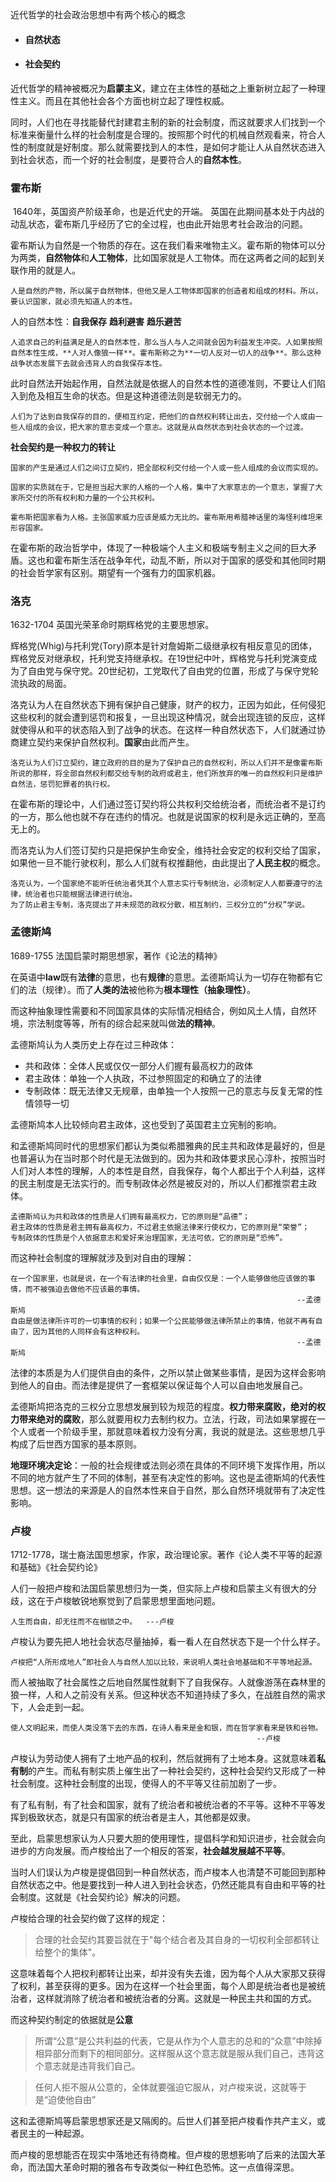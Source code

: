 近代哲学的社会政治思想中有两个核心的概念

- #### 自然状态

- #### 社会契约

​        近代哲学的精神被概况为**启蒙主义**，建立在主体性的基础之上重新树立起了一种理性主义。而且在其他社会各个方面也树立起了理性权威。

​        同时，人们也在寻找能替代封建君主制的新的社会制度，而这就要求人们找到一个标准来衡量什么样的社会制度是合理的。按照那个时代的机械自然观看来，符合人性的制度就是好制度。那么就需要找到人的本性，是如何才能让人从自然状态进入到社会状态，而一个好的社会制度，是要符合人的**自然本性**。



### 霍布斯

​       1640年，英国资产阶级革命，也是近代史的开端。 英国在此期间基本处于内战的动乱状态，霍布斯几乎经历了它的全过程，也由此开始思考社会政治的问题。

 霍布斯认为自然是一个物质的存在。这在我们看来唯物主义。霍布斯的物体可以分为两类，**自然物体**和**人工物体**，比如国家就是人工物体。而在这两者之间的起到关联作用的就是人。

```
人是自然的产物，所以属于自然物体，但他又是人工物体即国家的创造者和组成的材料。所以，要认识国家，就必须先知道人的本性。
```

人的自然本性：**自我保存**  **趋利避害**  **趋乐避苦**

 	人追求自己的利益满足是人的自然本性，那么当人与人之间就会因为利益发生冲突。人如果按照自然本性生成，**人对人像狼一样**。霍布斯称之为**一切人反对一切人的战争**。那么这种战争状态发展下去就会违背人的自我保存本性。

​	    此时自然法开始起作用，自然法就是依据人的自然本性的道德准则，不要让人们陷入到危及相互生命的状态。但是这种道德法则是软弱无力的。

```
人们为了达到自我保存的目的，便相互约定，把他们的自然权利转让出去，交付给一个人或由一些人组成的会议，把大家的意志变成一个意志。这就是从自然状态到社会状态的一个过渡。
```

**社会契约是一种权力的转让**

```
国家的产生是通过人们之间订立契约，把全部权利交付给一个人或一些人组成的会议而实现的。

国家的实质就在于，它是担当起大家的人格的一个人格，集中了大家意志的一个意志，掌握了大家所交付的所有权利和力量的一个公共权利。

霍布斯把国家看为人格。主张国家威力应该是威力无比的。霍布斯用希腊神话里的海怪利维坦来形容国家。
```

在霍布斯的政治哲学中，体现了一种极端个人主义和极端专制主义之间的巨大矛盾。这也和霍布斯生活在战争年代，动乱不断，所以对于国家的感受和其他同时期的社会哲学家有区别。期望有一个强有力的国家机器。



###  洛克

1632-1704 英国光荣革命时期辉格党的主要思想家。

​	辉格党(Whig)与托利党(Tory)原本是针对詹姆斯二级继承权有相反意见的团体，辉格党反对继承权，托利党支持继承权。在19世纪中叶，辉格党与托利党演变成为了自由党与保守党。20世纪初，工党取代了自由党的位置，形成了与保守党轮流执政的局面。

​		洛克认为人在自然状态下拥有保护自己健康，财产的权力，正因为如此，任何侵犯这些权利的就会遭到惩罚和报复，一旦出现这种情况，就会出现连锁的反应，这样就使得从和平的状态陷入到了战争的状态。在这样一种自然状态下，人们就通过协商建立契约来保护自然权利。**国家**由此而产生。

```
洛克认为人们订立契约，建立政府的目的是为了保护自己的自然权利，所以人们并不是像霍布斯所说的那样，将全部自然权利都交给专制的政府或君主，他们所放弃的唯一的自然权利只是维护自然法，惩罚犯罪者的执行权。
```

在霍布斯的理论中，人们通过签订契约将公共权利交给统治者，而统治者不是订约的一方，那么他也就不存在违约的情况。也就是说国家的权利是永远正确的，至高无上的。

而洛克认为人们签订契约只是把保护生命安全，维持社会安定的权利交给了国家，如果他一旦不能行驶权利，那么人们就有权推翻他，由此提出了**人民主权**的概念。

```
洛克认为，一个国家绝不能听任统治者凭其个人意志实行专制统治，必须制定人人都要遵守的法律，统治者也只能根据法律进行统治。 
为了防止君主专制，洛克提出了并未规范的政权分散，相互制约，三权分立的“分权”学说。
```



### 孟德斯鸠

1689-1755 法国启蒙时期思想家，著作《论法的精神》

在英语中**law**既有**法律**的意思，也有**规律**的意思。孟德斯鸠认为一切存在物都有它们的法（规律）。而了**人类的法**被他称为**根本理性（抽象理性）**。

而这种抽象理性需要和不同国家具体的实际情况相结合，例如风土人情，自然环境，宗法制度等等，所有的综合起来就叫做**法的精神**。

孟德斯鸠认为人类历史上存在过三种政体：

- 共和政体：全体人民或仅仅一部分人们握有最高权力的政体
- 君主政体：单独一个人执政，不过参照固定的和确立了的法律
- 专制政体：既无法律又无规章，由单独一个人按照一己的意志与反复无常的性情领导一切

孟德斯鸠本人比较倾向君主政体，这也受到了英国君主立宪制的影响。

和孟德斯鸠同时代的思想家们都认为类似希腊雅典的民主共和政体是最好的，但是也普遍认为在当时那个时代是无法做到的。因为共和政体要求民心淳朴，按照当时人们对人本性的理解，人的本性是自然，自我保存，每个人都出于个人利益，这样的民主制度是无法实行的。而专制政体必然是被反对的，所以人们都推崇君主政体。

```
孟德斯鸠认为共和政体的性质是人们拥有最高权力，它的原则是“品德”；
君主政体的性质是君主拥有最高权力，不过君主依据法律来行使权力，它的原则是“荣誉”；
专制政体的性质是个人依据意志和爱好来治理国家，无法可依，它的原则是“恐怖”。
```

而这种社会制度的理解就涉及到对自由的理解：

```
在一个国家里，也就是说，在一个有法律的社会里，自由仅仅是：一个人能够做他应该做的事情，而不被强迫去做他不应该最的事情。
																--孟德斯鸠
自由是做法律所许可的一切事情的权利；如果一个公民能够做法律所禁止的事情，他就不再有自由了，因为其他的人同样会有这种权利。
																--孟德斯鸠
```

法律的本质是为人们提供自由的条件，之所以禁止做某些事情，是因为这样会影响到他人的自由。而法律是提供了一套框架以保证每个人可以自由地发展自己。

孟德斯鸠把洛克的三权分立思想发展到较为规范的程度。**权力带来腐败，绝对的权力带来绝对的腐败**，那么就要用权力去制约权力。立法，行政，司法如果掌握在一个人或者一个阶级手里，那就意味着权力没有分离，我说的就是法。这些思想几乎构成了后世西方国家的基本原则。

**地理环境决定论**：一般的社会规律或法则必须在具体的不同环境下发挥作用，所以不同的地方就产生了不同的体制，甚至有决定性的影响。这也是孟德斯鸠的代表性思想。这一想法的来源是人的自然本性来自于自然，那么自然环境就带有了决定性影响。



### 卢梭

1712-1778，瑞士裔法国思想家，作家，政治理论家。著作《论人类不平等的起源和基础》《社会契约论》

人们一般把卢梭和法国启蒙思想归为一类，但实际上卢梭和启蒙主义有很大的分歧，这在于卢梭敏锐地察觉到了启蒙思想里面地问题。

```
人生而自由，却无往而不在枷锁之中。  ---卢梭
```

卢梭认为要先把人地社会状态尽量抽掉，看一看人在自然状态下是一个什么样子。

```
卢梭把“人所形成地人”即社会人与自然人加以比较，来说明人类社会地基础和不平等地起源。
```

而人被抽取了社会属性之后地自然属性就剩下了自我保存。人就像游荡在森林里的狼一样，人和人之前没有关系。但这种状态不知道持续了多久，在战胜自然的需求下，人会走到一起。

```
使人文明起来，而使人类没落下去的东西，在诗人看来是金和银，而在哲学家看来是铁和谷物。
                                                       --卢梭
```

卢梭认为劳动使人拥有了土地产品的权利，然后就拥有了土地本身。这就意味着**私有制**的产生。而私有制实质上催生出了一种社会契约，这种社会契约又形成了一种社会制度。这种社会制度的出现，使得人的不平等又往前加剧了一步。

有了私有制，有了社会和国家，就有了统治者和被统治者的不平等。这种不平等发挥到极致状态，就是只有国家的统治者是主人，其他都是奴隶。 

至此，启蒙思想家认为人只要大胆的使用理性，提倡科学和知识进步，社会就会向进步的方向发展。而卢梭给出了一个相反的答案，**社会越发展越不平等**。

当时人们误认为卢梭是提倡回到一种自然状态，而卢梭本人也清楚不可能回到那种自然状态之中。他是要找到一种人进入到社会状态，仍然还能具有自由和平等的社会制度。这就是《社会契约论》解决的问题。

卢梭给合理的社会契约做了这样的规定：

> 合理的社会契约其要旨就在于"每个结合者及其自身的一切权利全部都转让给整个的集体"。

这意味着每个人把权利都转让出来，却并没有失去谁，因为每个人从大家那又获得了权利，甚至获得的更多。因为在这样一个社会里面，每个人即是统治者也是被统治者，这样就消除了统治者和被统治者的分离。这就是一种民主共和国的方式。

而这种契约制定的依据就是**公意**

> 所谓“公意”是公共利益的代表，它是从作为个人意志的总和的“众意”中除掉相异部分而剩下的相同部分。这样服从这个意志就是服从我们自己，违背这个意志就是违背我们自己。

>任何人拒不服从公意的，全体就要强迫它服从，对卢梭来说，这就等于是“迫使他自由”

这和孟德斯鸠等启蒙思想家还是又隔阂的。后世人们甚至把卢梭看作共产主义，或者民主的一种起源。

而卢梭的思想能否在现实中落地还有待商榷。但卢梭的思想影响了后来的法国大革命，而法国大革命时期的雅各布专政类似一种红色恐怖。这一点值得深思。

